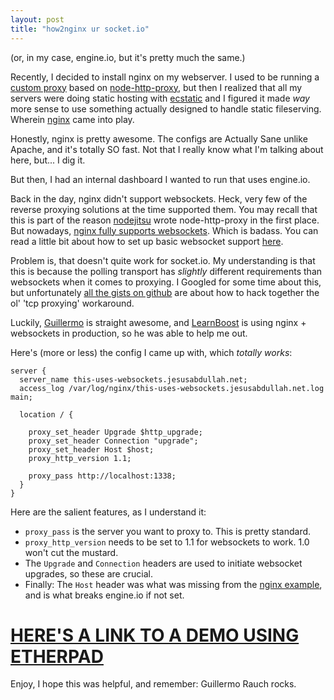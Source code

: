 ```yaml
---
layout: post
title: "how2nginx ur socket.io"
---
```


(or, in my case, engine.io, but it's pretty much the same.)

Recently, I decided to install nginx on my webserver. I used to be running a
[custom proxy](https://github.com/jesusabdullah/my-little-proxy) based on
[node-http-proxy](https://github.com/nodejitsu/node-http-proxy), but then I
realized that all my servers were doing static hosting with
[ecstatic](https://github.com/jesusabdullah/node-ecstatic) and I figured it made
*way* more sense to use something actually designed to handle static
fileserving. Wherein [nginx](http://nginx.org) came into play.

Honestly, nginx is pretty awesome. The configs are Actually Sane unlike Apache,
and it's totally SO fast. Not that I really know what I'm talking about here,
but... I dig it.

But then, I had an internal dashboard I wanted to run that uses engine.io.

Back in the day, nginx didn't support websockets. Heck, very few of the reverse
proxying solutions at the time supported them. You may recall that this is
part of the reason [nodejitsu](http://jit.su) wrote node-http-proxy in the
first place. But nowadays,
[nginx fully supports websockets](http://nginx.com/news/nginx-websockets.html).
Which is badass. You can read a little bit about how to set up basic websocket
support [here](http://nginx.org/en/docs/http/websocket.html).

Problem is, that doesn't quite work for socket.io. My understanding is that this
is because the polling transport has *slightly* different requirements than
websockets when it comes to proxying. I Googled for some time about this, but
unfortunately
[all the gists on github](https://gist.github.com/search?q=nginx+socket.io) are
about how to hack together the ol' 'tcp proxying' workaround.

Luckily, [Guillermo](https://twitter.com/rauchg) is straight awesome, and
[LearnBoost](https://www.learnboost.com/) is using nginx + websockets in
production, so he was able to help me out.

Here's (more or less) the config I came up with, which *totally works*:

    server {
      server_name this-uses-websockets.jesusabdullah.net;
      access_log /var/log/nginx/this-uses-websockets.jesusabdullah.net.log main;
     
      location / {
     
        proxy_set_header Upgrade $http_upgrade;
        proxy_set_header Connection "upgrade";
        proxy_set_header Host $host;
        proxy_http_version 1.1;
     
        proxy_pass http://localhost:1338;
      }
    }

Here are the salient features, as I understand it:

* `proxy_pass` is the server you want to proxy to. This is pretty standard.
* `proxy_http_version` needs to be set to 1.1 for websockets to work. 1.0 won't
  cut the mustard.
* The `Upgrade` and `Connection` headers are used to initiate websocket
  upgrades, so these are crucial.
* Finally: The `Host` header was what was missing from the
  [nginx example](http://nginx.org/en/docs/http/websocket.html), and is what
  breaks engine.io if not set.

# [HERE'S A LINK TO A DEMO USING ETHERPAD](http://etherpad.jesusabdullah.net/p/this-is-the-remix)

Enjoy, I hope this was helpful, and remember: Guillermo Rauch rocks.
